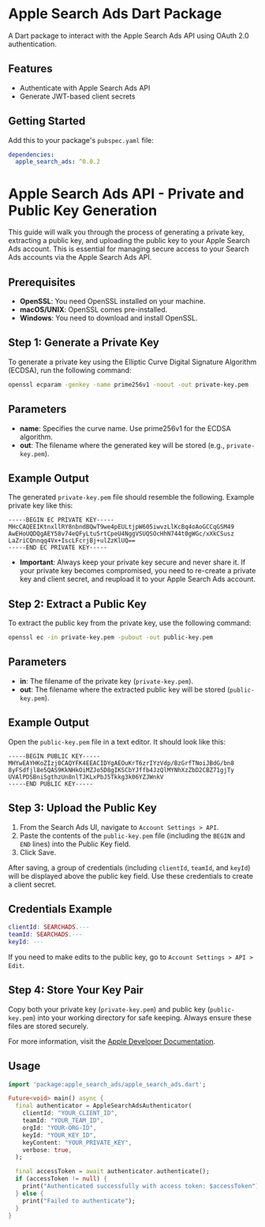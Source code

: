 # Apple Search Ads Dart Package

A Dart package to interact with the Apple Search Ads API using OAuth 2.0 authentication.

## Features

- Authenticate with Apple Search Ads API
- Generate JWT-based client secrets

## Getting Started

Add this to your package's `pubspec.yaml` file:

```yaml
dependencies:
  apple_search_ads: ^0.0.2
```

# Apple Search Ads API - Private and Public Key Generation

This guide will walk you through the process of generating a private key, extracting a public key, and uploading the public key to your Apple Search Ads account. This is essential for managing secure access to your Search Ads accounts via the Apple Search Ads API.

## Prerequisites

- **OpenSSL**: You need OpenSSL installed on your machine.
- **macOS/UNIX**: OpenSSL comes pre-installed.
- **Windows**: You need to download and install OpenSSL.

## Step 1: Generate a Private Key

To generate a private key using the Elliptic Curve Digital Signature Algorithm (ECDSA), run the following command:

```bash
openssl ecparam -genkey -name prime256v1 -noout -out private-key.pem
```

## Parameters
  - **name**: Specifies the curve name. Use prime256v1 for the ECDSA algorithm.
  - **out**: The filename where the generated key will be stored (e.g., `private-key.pem`).

## Example Output
The generated `private-key.pem` file should resemble the following.
Example private key like this:

```vbnet
-----BEGIN EC PRIVATE KEY-----
MHcCAQEEIKtnxllRY8nbndBQwT9we4pEULtjpW605iwvzLlKcBq4oAoGCCqGSM49
AwEHoUQDQgAEY58v74eQFyLtu5rtCpeU4NggVSUQSOcHhN744t0gWGc/xXkCSusz
LaZriCQnnqq4Vx+IscLFcrjBj+ulZzKlUQ==
-----END EC PRIVATE KEY-----
```
- **Important**: Always keep your private key secure and never share it. If your private key becomes compromised, you need to re-create a private key and client secret, and reupload it to your Apple Search Ads account.

## Step 2: Extract a Public Key
To extract the public key from the private key, use the following command:

```bash
openssl ec -in private-key.pem -pubout -out public-key.pem
```
## Parameters
  - **in**: The filename of the private key (`private-key.pem`).
  - **out**: The filename where the extracted public key will be stored (`public-key.pem`).

## Example Output
Open the `public-key.pem` file in a text editor. It should look like this:

```vbnet
-----BEGIN PUBLIC KEY-----
MHYwEAYHKoZIzj0CAQYFK4EEACIDYgAEOuKrT6zrIYzVdp/BzGrfTNoiJBdG/bn8
8yFSdfjl8e5QAS9KkNHkOiMZJo5D8gIKSCbYJffb4JzQlMYNhXzZbD2CBZ71gjTy
UVAlPDSBniSgthzUn8nlTJKLxPbJ5Tkkg3k06YZJWnkV
-----END PUBLIC KEY-----
```

## Step 3: Upload the Public Key

1. From the Search Ads UI, navigate to `Account Settings > API`.
2. Paste the contents of the `public-key.pem` file (including the `BEGIN` and `END` lines) into the Public Key field.
3. Click Save.

After saving, a group of credentials (including `clientId`, `teamId`, and `keyId`) will be displayed above the public key field. Use these credentials to create a client secret.

## Credentials Example
```lua
clientId: SEARCHADS.---
teamId: SEARCHADS.---
keyId: ---
```
If you need to make edits to the public key, go to `Account Settings > API > Edit`.

## Step 4: Store Your Key Pair
Copy both your private key (`private-key.pem`) and public key (`public-key.pem`) into your working directory for safe keeping. Always ensure these files are stored securely.

For more information, visit the <a rel="noopener" target="_new" href="https://developer.apple.com/documentation/apple_search_ads/implementing_oauth_for_the_apple_search_ads_api">Apple Developer Documentation</a>.


## Usage

```dart
import 'package:apple_search_ads/apple_search_ads.dart';

Future<void> main() async {
  final authenticator = AppleSearchAdsAuthenticator(
    clientId: "YOUR_CLIENT_ID",
    teamId: "YOUR_TEAM_ID",
    orgId: "YOUR-ORG-ID",
    keyId: "YOUR_KEY_ID",
    keyContent: "YOUR_PRIVATE_KEY",
    verbose: true,
  );

  final accessToken = await authenticator.authenticate();
  if (accessToken != null) {
    print("Authenticated successfully with access token: $accessToken");
  } else {
    print("Failed to authenticate");
  }
}
```


